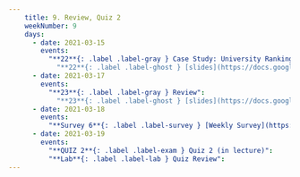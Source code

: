 ```yaml
---
    title: 9. Review, Quiz 2
    weekNumber: 9
    days:
      - date: 2021-03-15
        events:
          "**22**{: .label .label-gray } Case Study: University Rankings":
            "**22**{: .label .label-ghost } [slides](https://docs.google.com/presentation/d/1kA_uwmVWntx8W6dQSKKZDwa8j_Z0a9EJ6ybDaxbq_pw/edit?usp=sharing) • [code](https://datahub.berkeley.edu/hub/user-redirect/git-sync?repo=https://github.com/surajrampure/data-94-sp21&subPath=lecture/lec22/) • [code HTML](resources/assets/lecture/lec22/lec22.html) • [QC](https://edstem.org/us/courses/3251/lessons/11661/slides/55875)"
      - date: 2021-03-17
        events:
          "**23**{: .label .label-gray } Review":
            "**23**{: .label .label-ghost } [slides](https://docs.google.com/presentation/d/1cpOXr7Ne8yo1-yggF4WdtcC9XY-F-3_r22IHSaiIiGw/edit?usp=sharing) • [practice quiz](https://www.gradescope.com/courses/219748/assignments/1104350/) • [QC](https://edstem.org/us/courses/3251/lessons/11740/slides/56606)"
      - date: 2021-03-18
        events:
          "**Survey 6**{: .label .label-survey } [Weekly Survey](https://docs.google.com/forms/d/e/1FAIpQLScy7D1Smr6kxspTRtzOa5Fg9xVbEktnrDiZYMyth0goaSZ6ng/viewform) **(due Mar. 21)**":
      - date: 2021-03-19
        events:
          "**QUIZ 2**{: .label .label-exam } Quiz 2 (in lecture)":
          "**Lab**{: .label .label-lab } Quiz Review":
---
```

